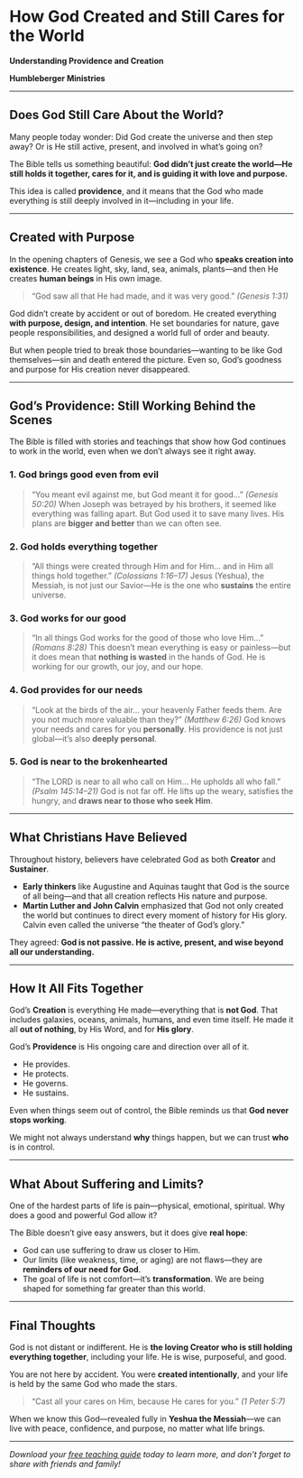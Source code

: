 # How God Created and Still Cares for the World

**Understanding Providence and Creation**

**Humbleberger Ministries**

---

## Does God Still Care About the World?

Many people today wonder:
Did God create the universe and then step away?
Or is He still active, present, and involved in what’s going on?

The Bible tells us something beautiful:
**God didn’t just create the world—He still holds it together, cares for it, and is guiding it with love and purpose.**

This idea is called **providence**, and it means that the God who made everything is still deeply involved in it—including in your life.

---

## Created with Purpose

In the opening chapters of Genesis, we see a God who **speaks creation into existence**. He creates light, sky, land, sea, animals, plants—and then He creates **human beings** in His own image.

> “God saw all that He had made, and it was very good.” *(Genesis 1:31)*

God didn’t create by accident or out of boredom. He created everything **with purpose, design, and intention**. He set boundaries for nature, gave people responsibilities, and designed a world full of order and beauty.

But when people tried to break those boundaries—wanting to be like God themselves—sin and death entered the picture. Even so, God’s goodness and purpose for His creation never disappeared.

---

## God’s Providence: Still Working Behind the Scenes

The Bible is filled with stories and teachings that show how God continues to work in the world, even when we don’t always see it right away.

### 1. **God brings good even from evil**

> “You meant evil against me, but God meant it for good...” *(Genesis 50:20)*
> When Joseph was betrayed by his brothers, it seemed like everything was falling apart. But God used it to save many lives. His plans are **bigger and better** than we can often see.

### 2. **God holds everything together**

> “All things were created through Him and for Him... and in Him all things hold together.” *(Colossians 1:16–17)*
> Jesus (Yeshua), the Messiah, is not just our Savior—He is the one who **sustains** the entire universe.

### 3. **God works for our good**

> “In all things God works for the good of those who love Him...” *(Romans 8:28)*
> This doesn’t mean everything is easy or painless—but it does mean that **nothing is wasted** in the hands of God. He is working for our growth, our joy, and our hope.

### 4. **God provides for our needs**

> “Look at the birds of the air... your heavenly Father feeds them. Are you not much more valuable than they?” *(Matthew 6:26)*
> God knows your needs and cares for you **personally**. His providence is not just global—it’s also **deeply personal**.

### 5. **God is near to the brokenhearted**

> “The LORD is near to all who call on Him... He upholds all who fall.” *(Psalm 145:14–21)*
> God is not far off. He lifts up the weary, satisfies the hungry, and **draws near to those who seek Him**.

---

## What Christians Have Believed

Throughout history, believers have celebrated God as both **Creator** and **Sustainer**.

* **Early thinkers** like Augustine and Aquinas taught that God is the source of all being—and that all creation reflects His nature and purpose.
* **Martin Luther and John Calvin** emphasized that God not only created the world but continues to direct every moment of history for His glory. Calvin even called the universe “the theater of God’s glory.”

They agreed: **God is not passive. He is active, present, and wise beyond all our understanding.**

---

## How It All Fits Together

God’s **Creation** is everything He made—everything that is **not God**. That includes galaxies, oceans, animals, humans, and even time itself. He made it all **out of nothing**, by His Word, and for **His glory**.

God’s **Providence** is His ongoing care and direction over all of it.

* He provides.
* He protects.
* He governs.
* He sustains.

Even when things seem out of control, the Bible reminds us that **God never stops working**.

We might not always understand **why** things happen, but we can trust **who** is in control.

---

## What About Suffering and Limits?

One of the hardest parts of life is pain—physical, emotional, spiritual. Why does a good and powerful God allow it?

The Bible doesn’t give easy answers, but it does give **real hope**:

* God can use suffering to draw us closer to Him.
* Our limits (like weakness, time, or aging) are not flaws—they are **reminders of our need for God**.
* The goal of life is not comfort—it’s **transformation**.
  We are being shaped for something far greater than this world.

---

## Final Thoughts

God is not distant or indifferent. He is **the loving Creator who is still holding everything together**, including your life. He is wise, purposeful, and good.

You are not here by accident. You were **created intentionally**, and your life is held by the same God who made the stars.

> “Cast all your cares on Him, because He cares for you.” *(1 Peter 5:7)*

When we know this God—revealed fully in **Yeshua the Messiah**—we can live with peace, confidence, and purpose, no matter what life brings.

---

*Download your [free teaching guide](../../assets/Providence-and-Creation-Teaching-Guide.pdf) today to learn more, and don't forget to share with friends and family!*